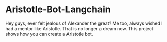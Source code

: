 # Aristotle-Bot-Langchain
Hey guys, ever felt jealous of Alexander the great? Me too, always wished I had a mentor like Aristotle. That is no longer a dream now. This project shows how you can create a Aristotle bot.
